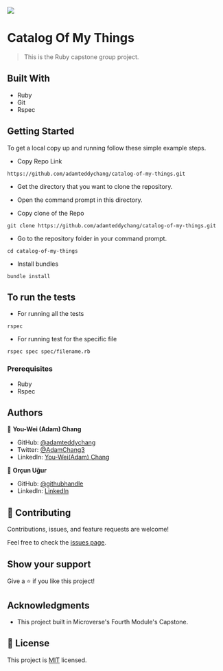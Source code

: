 ![](https://img.shields.io/badge/Microverse-blueviolet)

# Catalog Of My Things 

> This is the Ruby capstone group project.


## Built With

- Ruby
- Git
- Rspec

## Getting Started

To get a local copy up and running follow these simple example steps.

- Copy Repo Link

```
https://github.com/adamteddychang/catalog-of-my-things.git
```
- Get the directory that you want to clone the repository.

- Open the command prompt in this directory.

- Copy clone of the Repo

```
git clone https://github.com/adamteddychang/catalog-of-my-things.git
```

- Go to the repository folder in your command prompt.

```
cd catalog-of-my-things
```
- Install bundles

```
bundle install
```

## To run the tests
- For running all the tests

```
rspec
```

- For running test for the specific file

```
rspec spec spec/filename.rb
```

### Prerequisites

- Ruby
- Rspec

## Authors

👤 **You-Wei (Adam) Chang** 

- GitHub: [@adamteddychang](https://github.com/adamteddychang)
- Twitter: [@AdamChang3](https://twitter.com/AdamChang3) 
- LinkedIn: [You-Wei(Adam) Chang](https://www.linkedin.com/in/adamteddychang/)

👤 **Orçun Uğur**

- GitHub: [@githubhandle](https://github.com/luftedar)
- LinkedIn: [LinkedIn](https://www.linkedin.com/in/orcunugur)


## 🤝 Contributing

Contributions, issues, and feature requests are welcome!

Feel free to check the [issues page](../../issues/).

## Show your support

Give a ⭐️ if you like this project!

## Acknowledgments

- This project built in Microverse's Fourth Module's Capstone.

## 📝 License

This project is [MIT](./MIT.md) licensed.
